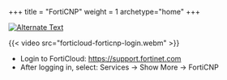 +++
title = "FortiCNP"
weight = 1
archetype="home"
+++

[![Alternate Text]({forticnp-cloud-protection-insights.png})]({forticloud-forticnp-login.webm} "Link Title")

{{< video src="forticloud-forticnp-login.webm" >}}

- Login to FortiCloud: https://support.fortinet.com
- After logging in, select: Services -> Show More -> FortiCNP
